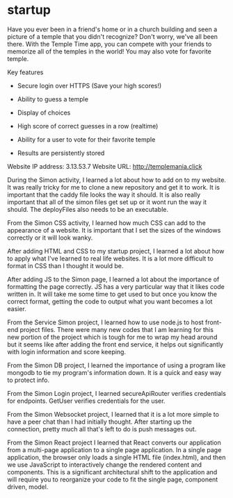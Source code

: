 # startup

Have you ever been in a friend's home or in a church building and seen a picture of a temple that you didn't recognize? Don't worry, we've all been there. With the Temple Time app, you can compete with your friends to memorize all of the temples in the world! You may also vote for favorite temple.




Key features

- Secure login over HTTPS (Save your high scores!)

- Ability to guess a temple

- Display of choices

- High score of correct guesses in a row (realtime)

- Ability for a user to vote for their favorite temple

- Results are persistently stored

Website IP address:
3.13.53.7
Website URL:
http://templemania.click

During the Simon activity, I learned a lot about how to add on to my website.  It was really tricky for me to clone a new repository and get it to work.  It is important that the caddy file looks the way it should.  It is also really important that all of the simon files get set up or it wont run the way it should.  The deployFiles also needs to be an executable.

From the Simon CSS activity, I learned how much CSS can add to the appearance of a website.  It is important that I set the sizes of the windows correctly or it will look wanky.

After adding HTML and CSS to my startup project, I learned a lot about how to apply what I've learned to real life websites.  It is a lot more difficult to format in CSS than I thought it would be.

After adding JS to the Simon page, I learned a lot about the importance of formatting the page correctly.  JS has a very particular way that it likes code written in.  It will take me some time to get used to but once you know the correct format, getting the code to output what you want becomes a lot easier.

From the Service Simon project, I learned how to use node.js to host front-end project files.  There were many new codes that I am learning for this new portion of the project which is tough for me to wrap my head around but it seems like after
adding the front end service, it helps out significantly with login information and score keeping.

From the Simon DB project, I learned the importance of using a program like mongodb to tie my program's information down.  It is a quick and easy way to protect info.

From the Simon Login project, I learned secureApiRouter verifies credentials for endpoints. GetUser verifies credentials for the user. 

From the Simon Websocket project, I learned that it is a lot more simple to have a peer chat than I had initially thought.  After starting up the connection, pretty much all that's left to do is push messages out.

From the Simon React project I learned that React converts our application from a multi-page application to a single page application. In a single page application, the browser only loads a single HTML file (index.html), and then we use JavaScript to interactively change the rendered content and components. This is a significant architectural shift to the application and will require you to reorganize your code to fit the single page, component driven, model.